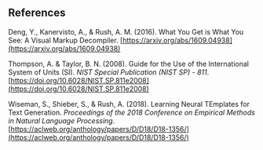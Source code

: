 ## References

Deng, Y., Kanervisto, A., & Rush, A. M. (2016). What You Get is What You See: A Visual Markup Decompiler. [https://arxiv.org/abs/1609.04938](https://arxiv.org/abs/1609.04938)

Thompson, A. & Taylor, B. N. (2008). Guide for the Use of the International System of Units (SI). _NIST Special Publication (NIST SP) - 811_. [https://doi.org/10.6028/NIST.SP.811e2008](https://doi.org/10.6028/NIST.SP.811e2008)

Wiseman, S., Shieber, S., & Rush, A. (2018). Learning Neural TEmplates for Text Generation. _Proceedings of the 2018 Conference on Empirical Methods in Natural Language Processing_. [https://aclweb.org/anthology/papers/D/D18/D18-1356/](https://aclweb.org/anthology/papers/D/D18/D18-1356/)